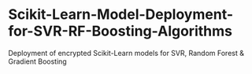 # Scikit-Learn-Model-Deployment-for-SVR-RF-Boosting-Algorithms
Deployment of encrypted Scikit-Learn models for SVR, Random Forest &amp; Gradient Boosting
